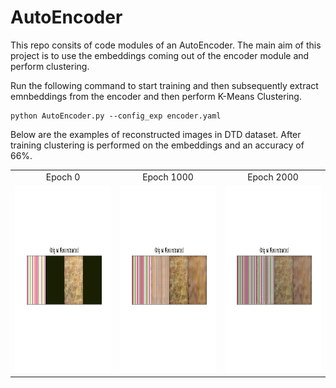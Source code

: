 # AutoEncoder 

This repo consits of code modules of an AutoEncoder. The main aim of this project is to use the embeddings coming out of the encoder module and perform clustering.

Run the following command to start training and then subsequently extract emnbeddings from the encoder and then perform K-Means Clustering.
```shell
python AutoEncoder.py --config_exp encoder.yaml
```

Below are the examples of reconstructed images in DTD dataset. After training clustering is performed on the embeddings and an accuracy of 66%.

<table>
   <tr>
    <td align="center">Epoch 0</td>
    <td align="center">Epoch 1000</td>
    <td align="center">Epoch 2000</td>
  </tr>
  <tr> 
    <td align="center"><img src="https://github.com/rahultejagorantala/Unsupervised_Cotton_Fiber/blob/main/AutoEncoder/Images/epoch%20-%200.png" width=500 height=300 ></td>
    <td align="center"><img src="https://github.com/rahultejagorantala/Unsupervised_Cotton_Fiber/blob/main/AutoEncoder/Images/epoch%20-%201000.png" width=500 height=300 ></td>
    <td align="center"><img src="https://github.com/rahultejagorantala/Unsupervised_Cotton_Fiber/blob/main/AutoEncoder/Images/epoch%20-%202000.png" width=500 height=300 ></td>
  </tr>
 </table>
 

